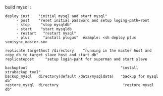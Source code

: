 build mysql :

    deploy inst    "initial mysql and start mysql"
         - post    "reset initial password and setup loging-path=root
         - stop     "stop mysqldb"
         - start    "start mysqldb
         - restart   "restart mysql"
         - plus      "install plugus"  example: <sh deploy plus semisync_master.so>
  
    replicate targethost /directory    "running in the master host and  copy db to target slave host and start db"
    replicatepost     "setup login-paht for superman and start slave 

    backuptool                                          "install xtrabackup tool"
    backup_mysql   directory(default /data/mysqldata)   "backup for mysql db"
    restore_mysql  directory                             "restore mysql db" 



 
